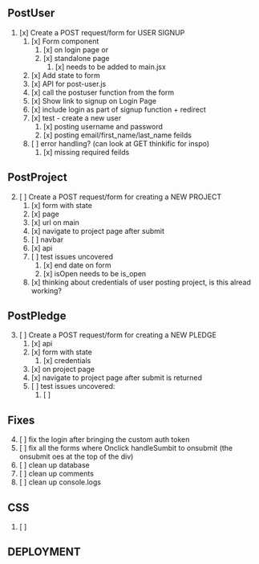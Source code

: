 
## PostUser
1. [x] Create a POST request/form for USER SIGNUP
   1. [x] Form component
      1. [x] on login page or 
      2. [x] standalone page
         1. [x] needs to be added to main.jsx
   2. [x] Add state to form
   3. [x] API for post-user.js
   4. [x] call the postuser function from the form
   5. [x] Show link to signup on Login Page
   6. [x] include login as part of signup function + redirect
   7. [x] test - create a new user
      1. [x] posting username and password
      2. [x] posting email/first_name/last_name feilds
   8. [ ] error handling? (can look at GET thinkific for inspo)
      1. [x] missing required feilds

## PostProject
2. [ ] Create a POST request/form for creating a NEW PROJECT
   1. [x] form with state
   2. [x] page
   3. [x] url on main
   4. [x] navigate to project page after submit
   5. [ ] navbar
   6. [x] api
   7. [ ] test issues uncovered
      1. [x] end date on form
      2. [x] isOpen needs to be is_open
   8. [x] thinking about credentials of user posting project, is this alread working?
   
## PostPledge
3. [ ] Create a POST request/form for creating a NEW PLEDGE
   1. [x] api
   2. [x] form with state
      1. [x] credentials
   3. [x] on project page
   4. [x] navigate to project page after submit is returned
   5. [ ] test issues uncovered:
      1. [ ] 
   
## Fixes
4. [ ] fix the login after bringing the custom auth token
5. [ ] fix all the forms where Onclick handleSumbit to onsubmit (the onsubmit oes at the top of the div)
6. [ ] clean up database
7. [ ] clean up comments
8. [ ] clean up console.logs
   
## CSS
1. [ ] 

## DEPLOYMENT
